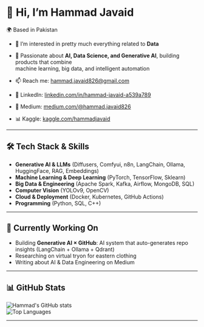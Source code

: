 
# 👋 Hi, I’m Hammad Javaid
🌍 Based in Pakistan  
- 👀 I’m interested in pretty much everything related to **Data**  
- 🚀 Passionate about **AI, Data Science, and Generative AI**, building products that combine  
  machine learning, big data, and intelligent automation  

- 📫 Reach me: [hammad.javaid826@gmail.com](mailto:hammad.javaid826@gmail.com)  
- 💼 LinkedIn: [linkedin.com/in/hammad-javaid-a539a789](https://www.linkedin.com/in/hammad-javaid-a539a789/)  
- 📝 Medium: [medium.com/@hammad.javaid826](https://medium.com/@hammad.javaid826)  
- 📊 Kaggle: [kaggle.com/hammadjavaid](https://www.kaggle.com/hammadjavaid)  

---

## 🛠 Tech Stack & Skills
- **Generative AI & LLMs** (Diffusers, Comfyui, n8n, LangChain, Ollama, HuggingFace, RAG, Embeddings)
- **Machine Learning & Deep Learning** (PyTorch, TensorFlow, Sklearn)
- **Big Data & Engineering** (Apache Spark, Kafka, Airflow, MongoDB, SQL)
- **Computer Vision** (YOLOv9, OpenCV)
- **Cloud & Deployment** (Docker, Kubernetes, GitHub Actions)
- **Programming** (Python, SQL, C++)

---

## 🔭 Currently Working On
- Building **Generative AI × GitHub**: AI system that auto-generates repo insights (LangChain + Ollama + Qdrant)  
- Researching on virtual tryon for eastern clothing  
- Writing about AI & Data Engineering on Medium  

---

## 📊 GitHub Stats
![Hammad's GitHub stats](https://github-readme-stats.vercel.app/api?username=chussboi96&show_icons=true&theme=radical)  
![Top Languages](https://github-readme-stats.vercel.app/api/top-langs/?username=chussboi96&layout=compact&theme=radical)

---

<!---
chussboi96/chussboi96 is a ✨ special ✨ repository because its `README.md` (this file) appears on your GitHub profile.
You can click the Preview link to take a look at your changes.
--->
